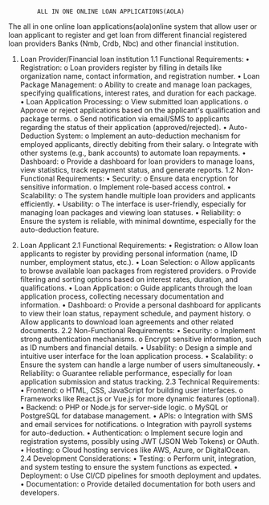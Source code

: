           	ALL IN ONE ONLINE LOAN APPLICATIONS(AOLA)
The all in one online loan applications(aola)online system that allow user or loan applicant to register and get loan from different financial registered loan providers Banks (Nmb, Crdb, Nbc) and other financial institution. 
1. Loan Provider/Financial loan institution
     1.1 Functional Requirements:
•	Registration:
o	Loan providers register by filling in details like organization name, contact information, and registration number.
•	Loan Package Management:
o	Ability to create and manage loan packages, specifying qualifications, interest rates, and duration for each package.
•	Loan Application Processing:
o	View submitted loan applications.
o	Approve or reject applications based on the applicant's qualification and package terms.
o	Send notification via email/SMS to applicants regarding the status of their application (approved/rejected).
•	Auto-Deduction System:
o	Implement an auto-deduction mechanism for employed applicants, directly debiting from their salary.
o	Integrate with other systems (e.g., bank accounts) to automate loan repayments.
•	Dashboard:
o	Provide a dashboard for loan providers to manage loans, view statistics, track repayment status, and generate reports.
       1.2 Non-Functional Requirements:
•	Security:
o	Ensure data encryption for sensitive information.
o	Implement role-based access control.
•	Scalability:
o	 The system handle multiple loan providers and applicants efficiently.
•	Usability:
o	The interface is user-friendly, especially for managing loan packages and viewing loan statuses.
•	Reliability:
o	Ensure the system is reliable, with minimal downtime, especially for the auto-deduction feature.


2. Loan Applicant
       2.1 Functional Requirements:
•	Registration:
o	Allow loan applicants to register by providing personal information (name, ID number, employment status, etc.).
•	Loan Selection:
o	Allow applicants to browse available loan packages from registered providers.
o	Provide filtering and sorting options based on interest rates, duration, and qualifications.
•	Loan Application:
o	Guide applicants through the loan application process, collecting necessary documentation and information.
•	Dashboard:
o	Provide a personal dashboard for applicants to view their loan status, repayment schedule, and payment history.
o	Allow applicants to download loan agreements and other related documents.
      2.2 Non-Functional Requirements:
•	Security:
o	Implement strong authentication mechanisms.
o	Encrypt sensitive information, such as ID numbers and financial details.
•	Usability:
o	Design a simple and intuitive user interface for the loan application process.
•	Scalability:
o	Ensure the system can handle a large number of users simultaneously.
•	Reliability:
o	Guarantee reliable performance, especially for loan application submission and status tracking.
       2.3 Technical Requirements:
•	Frontend:
o	HTML, CSS, JavaScript for building user interfaces.
o	Frameworks like React.js or Vue.js for more dynamic features (optional).
•	Backend:
o	PHP or Node.js for server-side logic.
o	MySQL or PostgreSQL for database management.
•	APIs:
o	Integration with SMS and email services for notifications.
o	Integration with payroll systems for auto-deduction.
•	Authentication:
o	Implement secure login and registration systems, possibly using JWT (JSON Web Tokens) or OAuth.
•	Hosting:
o	Cloud hosting services like AWS, Azure, or DigitalOcean.
      2.4 Development Considerations:
•	Testing:
o	Perform unit, integration, and system testing to ensure the system functions as expected.
•	Deployment:
o	Use CI/CD pipelines for smooth deployment and updates.
•	Documentation:
o	Provide detailed documentation for both users and developers.


